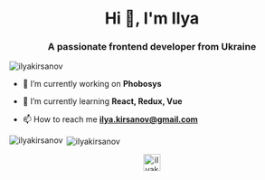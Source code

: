 <h1 align="center">Hi 👋, I'm Ilya</h1>
<h3 align="center">A passionate frontend developer from Ukraine</h3>

<p align="left"> <img src="https://komarev.com/ghpvc/?username=ilyakirsanov" alt="ilyakirsanov" /> </p>

- 🔭 I’m currently working on **Phobosys**

- 🌱 I’m currently learning **React, Redux, Vue**

- 📫 How to reach me **ilya.kirsanov@gmail.com**


<p><img align="left" src="https://github-readme-stats.vercel.app/api/top-langs/?username=ilyakirsanov&layout=compact&hide=html" alt="ilyakirsanov" /></p>

<p>&nbsp;<img align="center" src="https://github-readme-stats.vercel.app/api?username=ilyakirsanov&show_icons=true" alt="ilyakirsanov" /></p>

<p align="center">
<a href="https://linkedin.com/in/ilyakirsanov" target="blank"><img align="center" src="https://cdn.jsdelivr.net/npm/simple-icons@3.0.1/icons/linkedin.svg" alt="ilyakirsanov" height="30" width="30" /></a>
</p>
